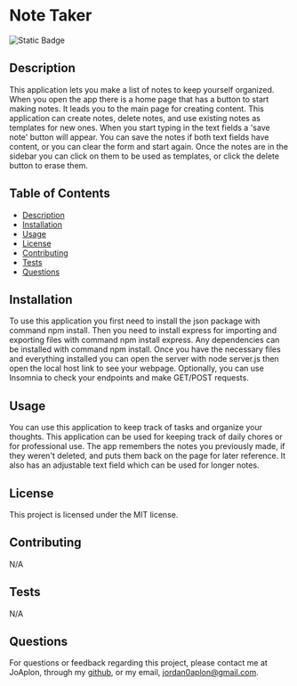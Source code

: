# Note Taker
 
![Static Badge](https://img.shields.io/badge/MIT-license?style=flat-square&label=License&labelColor=%23cdcdcd&color=salmon)  

## Description

This application lets you make a list of notes to keep yourself organized. When you open the app there is a home page that has a button to start making notes. It leads you to the main page for creating content. This application can create notes, delete notes, and use existing notes as templates for new ones. When you start typing in the text fields a 'save note' button will appear. You can save the notes if both text fields have content, or you can clear the form and start again. Once the notes are in the sidebar you can click on them to be used as templates, or click the delete button to erase them.

## Table of Contents

- [Description](#description)
- [Installation](#installation)
- [Usage](#usage)
- [License](#license)
- [Contributing](#contributing)
- [Tests](#tests)
- [Questions](#questions)

## Installation

To use this application you first need to install the json package with command npm install. Then you need to install express for importing and exporting files with command npm install express. Any dependencies can be installed with command npm install. Once you have the necessary files and everything installed you can open the server with node server.js then open the local host link to see your webpage. Optionally, you can use Insomnia to check your endpoints and make GET/POST requests.

## Usage

You can use this application to keep track of tasks and organize your thoughts. This application can be used for keeping track of daily chores or for professional use. The app remembers the notes you previously made, if they weren't deleted, and puts them back on the page for later reference. It also has an adjustable text field which can be used for longer notes.

## License

This project is licensed under the MIT license.
## Contributing

N/A

## Tests

N/A

## Questions

For questions or feedback regarding this project, please contact me at JoAplon, through my [github](https://github.com/JoAplon), or my email, jordan0aplon@gmail.com.

